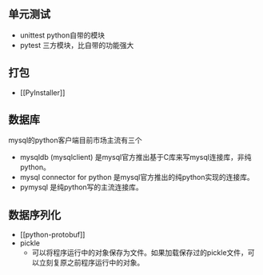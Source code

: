 ## 单元测试
* unittest
python自带的模块
* pytest
三方模块，比自带的功能强大


## 打包
- [[PyInstaller]]

## 数据库
mysql的python客户端目前市场主流有三个
* mysqldb (mysqlclient) 是mysql官方推出基于C库来写mysql连接库，非纯python。
* mysql connector for python 是mysql官方推出的纯python实现的连接库。
* pymysql 是纯python写的主流连接库。

## 数据序列化
- [[python-protobuf]]
- pickle
	- 可以将程序运行中的对象保存为文件。如果加载保存过的pickle文件，可以立刻复原之前程序运行中的对象。